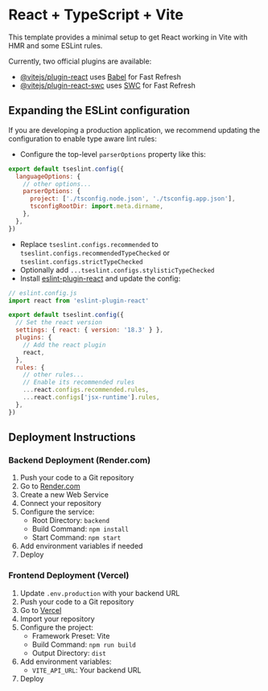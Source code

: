 # React + TypeScript + Vite

This template provides a minimal setup to get React working in Vite with HMR and some ESLint rules.

Currently, two official plugins are available:

- [@vitejs/plugin-react](https://github.com/vitejs/vite-plugin-react/blob/main/packages/plugin-react/README.md) uses [Babel](https://babeljs.io/) for Fast Refresh
- [@vitejs/plugin-react-swc](https://github.com/vitejs/vite-plugin-react-swc) uses [SWC](https://swc.rs/) for Fast Refresh

## Expanding the ESLint configuration

If you are developing a production application, we recommend updating the configuration to enable type aware lint rules:

- Configure the top-level `parserOptions` property like this:

```js
export default tseslint.config({
  languageOptions: {
    // other options...
    parserOptions: {
      project: ['./tsconfig.node.json', './tsconfig.app.json'],
      tsconfigRootDir: import.meta.dirname,
    },
  },
})
```

- Replace `tseslint.configs.recommended` to `tseslint.configs.recommendedTypeChecked` or `tseslint.configs.strictTypeChecked`
- Optionally add `...tseslint.configs.stylisticTypeChecked`
- Install [eslint-plugin-react](https://github.com/jsx-eslint/eslint-plugin-react) and update the config:

```js
// eslint.config.js
import react from 'eslint-plugin-react'

export default tseslint.config({
  // Set the react version
  settings: { react: { version: '18.3' } },
  plugins: {
    // Add the react plugin
    react,
  },
  rules: {
    // other rules...
    // Enable its recommended rules
    ...react.configs.recommended.rules,
    ...react.configs['jsx-runtime'].rules,
  },
})
```

## Deployment Instructions

### Backend Deployment (Render.com)

1. Push your code to a Git repository
2. Go to [Render.com](https://render.com)
3. Create a new Web Service
4. Connect your repository
5. Configure the service:
   - Root Directory: `backend`
   - Build Command: `npm install`
   - Start Command: `npm start`
6. Add environment variables if needed
7. Deploy

### Frontend Deployment (Vercel)

1. Update `.env.production` with your backend URL
2. Push your code to a Git repository
3. Go to [Vercel](https://vercel.com)
4. Import your repository
5. Configure the project:
   - Framework Preset: Vite
   - Build Command: `npm run build`
   - Output Directory: `dist`
6. Add environment variables:
   - `VITE_API_URL`: Your backend URL
7. Deploy
